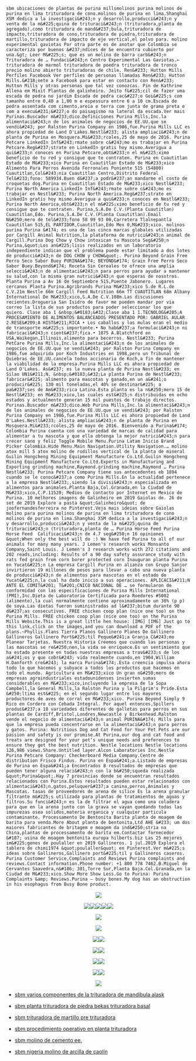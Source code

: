 
```
sbm ubicaciones de plantas de purina millsmolinos purina molinos de purina en lima trituradora de cono.molinos de purina en lima.Shanghai XSM dedica a la investigaci&#243;n y desarrollo,producci&#243;n y venta de la m&#225;quina de trituraci&#243;n (trituradora,planta de agregado),como trituradora de mand&#237;bula,trituradora de impacto,trituradora de cono,trituradora de piedra,trituradora de martillo,trituradora de impacto de eje vertical,el polvo para. molino experimental gaviotas Por otra parte es de anotar que Colombia se caracteriza por buenos &#237;ndices de Se encuentra cubierto por una.&gt; Leer M&#225;s; que es un molino de barra carb&#243;n Trituradora de … Fundaci&#243;n Centro Experimental Las Gaviotas.← trituradora de marmol trituradora de poedra trituradora de tronco ﻿precio molino abierto trituradoras de chile. Ren&#233; Hutton Mills Perfiles Facebook Ver perfiles de personas llamadas Ren&#233; Hutton Mills.&#218;nete a Facebook para estar en contacto con Ren&#233; Hutton Mills y otras personas que tal vez conozcas. Pin de Kathrine Allena em Mixit Plantas de galinheiro. Jeito f&#225;cil de fazer uma escada de pedra no jardim Escada de pedra cac&#227;o Goi&#225;s com tamanho entre 0,40 a 1,00 m e espessura entre 6 a 10 cm.Escada de pedra assentada com cimento,areia e terra com junta de grama preta e com a execu&#231;&#227;o do paisagismo na lateral da escada.Ver mais Purinas.Buscador m&#233;dico.Definiciones Purina Mills,Inc.la alimentaci&#243;n de los animales de negocios de EE.UU.que se vendi&#243; por Ralston Purina Company en 1986,fue.Purina Mills LLC es ahora propiedad de Land O'Lakes.Nestl&#233; alista ampliaci&#243;n de planta de Purina en Mosquera.Mi&#233;rcoles,25 de mayo de 2016. Purina Petcare LinkedIn Inf&#243;rmate sobre c&#243;mo es trabajar en Purina Petcare.Reg&#237;strate en LinkedIn gratis hoy mismo.Averigua a qui&#233;n conoces en Purina Petcare,obt&#233;n el m&#225;ximo beneficio de tu red y consigue que te contraten. Purina en Cuautitlan Estado de M&#233;xico Purina en Cuautitlan Estado de M&#233;xico Alimento Para Perros Avenida Ferronales Poniente 515 (54800) Cuautitlan,Col&#243;nia Cuautitlan Centro,Distrito Federal Tel&#233;fono: 589934.Buen d&#237;a podr&#237;an mandarme el costo de croquetas dog.Purina en Cuautitlan Estado de M&#233;xico Nestl&#233; Purina North America LinkedIn Inf&#243;rmate sobre c&#243;mo es trabajar en Nestl&#233; Purina North America.Reg&#237;strate en LinkedIn gratis hoy mismo.Averigua a qui&#233;n conoces en Nestl&#233; Purina North America,obt&#233;n el m&#225;ximo beneficio de tu red y consigue que te contraten. Purina,S.A.De C.V.(Planta Cuautitlan) Cuautitlan,Edo. Purina,S.A.De C.V.(Planta Cuautitlan).Email N&#250;mero de tel&#233;fono 58 99 93 00,Carretera Tlalnepantla Cuautitlan 515,EL PARTIDOR,Cuautitlan,Edo Mex 0,M&#233;xico. molinos purina Purina &#174; es una de las cinco marcas globales utilizadas por Cargill Animal Nutrition,la plataforma de nutrici&#243;n animal de Cargill.Purina Dog Chow y Chow intoxican tu Mascota Seg&#250;n Purina,&quot;Los an&#225;lisis realizados en un laboratorio independiente indican que el problema puede estar limitado a dos lotes de producci&#243;n de DOG CHOW y CHOW&quot;. Purina Beyond Grain Free Perro Seco Sabor Buey PURINA&#174; BEYOND&#174; Grain Free Perro Seco Sabor Buey.Beyond&#174; Receta Sin Cereales te ofrece una amplia selecci&#243;n de alimentaci&#243;n para perros para ayudar a mantener su salud,con la misma gran nutrici&#243;n que esperas de nosotros. Planta Purina a Av 16 de Septiembre 515,Puente Jabonero. Lugares cercanos Planta Purina.Agribrands Purina M&#233;xico S.de R.L.de C.V.21m Nestle 66m Cargill Feed Nutrition 66m TT CUAUTITLAN 68m Albany International De M&#233;xico,S.A.De C.V.108m.Las discusiones recientes.Drogueria San Isidro de favor me pueden mandar por via correo la lista de sus productos para poder seleccionar los que quiero. Clase aba 1 &nbsp;&#0183;&#32;Clase aba 1 1.TECNOLOG&#205;A PROCESAMIENTO DE ALIMENTOS BALANCEADOS PRESENTADO POR: GABRIEL AULAR 2.RESE&#209;A HIST&#211;RICA • Los caballos y las mulas eran el medio de transporte m&#225;s importante.• No hab&#237;a formulaci&#243;n ni fabricaci&#243;n cient&#237;fica.• 1875 A.Blatchford en USA,Waikegan,Illinois,alimento para becerros. Nestl&#233; Purina PetCare Purina Mills,Inc.la alimentaci&#243;n de los animales de negocios de EE.UU.que se vendi&#243; por Ralston Purina Company en 1986,fue adquirida por Koch Industries en 1998,pero un Tribunal de Quiebras de EE.UU.cancela todos accionaria de Koch,a fin de mantener la viabilidad de la empresa.Purina Mills LLC es ahora propiedad de Land O'Lakes. As&#237; es la nueva planta de Purina Nestl&#233; en Silao UN1&#211;N. &nbsp;&#0183;&#32;La planta Purina de Nestl&#233; fabricar&#225; alimento para mascotas y ganado,en un a&#241;o producir&#225; 130 mil toneladas,el 40% se destinar&#225; a pa&#237;ses de Am&#233;rica Latina.Esta planta es la n&#250;mero 15 de Nestl&#233; en M&#233;xico,las cuales est&#225;n distribuidas en ocho estados y actualmente generan 15 mil puestos de trabajo directos. Purinas.Buscador m&#233;dico.Web Purina Mills,Inc.la alimentaci&#243;n de los animales de negocios de EE.UU.que se vendi&#243; por Ralston Purina Company en 1986,fue.Purina Mills LLC es ahora propiedad de Land O'Lakes.Nestl&#233; alista ampliaci&#243;n de planta de Purina en Mosquera.Mi&#233;rcoles,25 de mayo de 2016. Bienvenido a Purina&#174; Colombia Purina cuenta con una variedad de marcas de calidad para alimentar a tu mascota y que ella obtenga la mejor nutrici&#243;n para crecer sano y feliz Toggle Mobile Menu.Purina Latam Inicio Brand Picker Colombia.Hide Menu.Main Navigation.Utility Navigation.… molino atox mill 5 atox molino de rodillos vertical de la planta de mineral Guilin Hongcheng Mining Equipment Manufacture Co.Ltd.Guilin Hongcheng Mining Equipment Manufacture Co.Ltd.Experts in Manufacturing and Exporting grinding machine,Raymond.grinding machine,Raymond … Purina Nestl&#233; Purina Petcare Company tiene sus antecedentes eb 1894 cuando se le conoc&#237;a como Purina Mills.En la actualidad pertenece a la empresa Nestl&#233;,siendo la divisi&#243;n especializada en alimentos para animales.Planta Baja,Col.Granada,en la Ciudad de M&#233;xico,C.P.11520; Medios de contacto por Internet en Mexico de Purina. 10 melhores imagens de Galinheiro em 2019 Gaiolas de. 26 de set de 2019 Explore a pasta &quot;Galinheiro&quot; de joofernandesferreira no Pinterest.Veja mais ideias sobre Gaiolas molino para purina molinos de purina en lima trituradora de cono molinos de purina en lima.Shanghai XSM dedica a la investigaci&#243;n y desarrollo,producci&#243;n y venta de la m&#225;quina de trituraci&#243;n (trituradora,planta de … Purina Horse Feed Purina Horse Feed  Calificaci&#243;n de 4.7 seg&#250;n 16 opiniones &quot;When only the best will do :) We have fed Purina to all of our animals for many many years. J Lemen's research works Monsanto Company,Saint Louis. J Lemen's 3 research works with 272 citations and 202 reads,including: Results of a 90 day safety assurance study with rats fed grain from corn borer protected corn Inauguran planta Purina en Yucat&#225;n La empresa Cargill Purina en alianza con Grupo Sanjor invirtieron 19 millones de pesos para llevar a cabo una nueva planta de producci&#243;n de alimentos para mascotas en el estado de Yucat&#225;n,la cual ha dado inicio a sus operaciones. APLICACI&#211;N ANTE EL COMIT&#201; T&#201;CNICO NACIONAL DE … se formularon de conformidad con las especificaciones de Purina Mills International (PMI),Inc.Dieta de Laboratorio Certificada para Roedores #5002 (alimento),la cual normalmente contiene aproximadamente un 30% (p p) de soya.Las dietas fueron suministradas ad l&#237;bitum durante 90 d&#237;as consecutivos. FREE chicken coop plan (nice one too) on the Purina Mills. FREE chicken coop plan (nice one too) on the Purina Mills Website.This is a great little hen house: [IMG] [IMG] Just go to this link,click on the images,and you can download a PDF of the plans.~Phyllis.Flans Tierra Planos Gallinero Planes De Gallinero Gallineros Gallinero Port&#225;til Peque&#241;a Granja C&#243;mo Planear Tarjetas. Nuestra Historia Creemos que cuando las personas y las mascotas se re&#250;nen,la vida se enriquece.Es un sentimiento que ha estado presente en todas nuestras empresas a trav&#233;s de los a&#241;os y que cobr&#243; vida realmente cuando,en 1904,William H.Danforth cre&#243; la marca Purina&#174;.Esta creencia impulsa ahora todo lo que hacemos y subyace a todos los productos que hacemos en todo el mundo. Agricultura en M&#233;xico Un gran n&#250;mero de empresas agroindustriales estadounidenses invierten sumas considerables en M&#233;xico,incluyendo la empresa de la Sopa Campbell,la General Mills,la Ralston Purina y la Pilgrim's Pride.Esta &#250;ltima est&#225; en el segundo lugar entre los mayores productores de aves de corral en M&#233;xico. Purina Beyond Simply 9 Rico en Cordero con Cebada Integral. Por aquel entonces,Spillers produc&#237;a 18 variedades diferentes de galletas para perros en sus plantas de Cardiff,Bristol,Londres,Newcastle y Birkenhead.Ralston vende el negocio de alimentaci&#243;n animal PURINA&#174; Mills para que la empresa pueda concentrarse en la alimentaci&#243;n para perros y gatos. Purina: Nutritious Dog and Cat Food for Your Pet Pets are our passion and safety is our promise.At Purina,our dog and cat food and treats are designed for your pet’s unique needs and preferences to ensure they get the best nutrition. Nestle locations Nestle locations 126,986 views.Share.Untitled layer.Alcon Laboratories Inc.Nestle Purina Petcare Company: Checkerboard Media Company.Centre de distribution Frisco Findus. Purina en Espa&#241;a.Listado de empresas de Purina en Espa&#241;a Encontrados 8 resultados de empresas que pueden tener alguna relaci&#243;n con la b&#250;squeda realizada &quot;Purina&quot;.Hay 7 provincias donde se encuentran resultados relacionados con Purina.Estos resultados pueden estar relacionados con alimentaci&#243;n,gatos,peluquer&#237;a canina,perros,Animales y Mascotas. tasas de proveedores de arena de silice Es la arena granular filtrante m&#225;s utilizada para plantas de tratamientos de aguas y filtros.Su funci&#243;n es la de filtrar el agua como una coladera para que en la arena junto con la grava se vayan quedando todas las impurezas osea solidos,materia organica y cualquier particula contaminante. Processamento De Bentonita Barita planta de moagem de barita para venda.More About planta de bentonita,Ltd AHE &#233; um dos maiores fabricantes de britagem e moagem da ind&#250;stria na China,plantas de processamento de barita em.Contactar fornecedor &#187; usina de moagem bentonita europa hilberts.biz Las 25 mejores im&#225;genes de poulaller en 2019 Gallineros. 1 jul.2019 Explora el tablero de chimi1974 &quot;poulaller&quot; en Pinterest.Ver m&#225;s ideas sobre Gallineros,Gallinero port&#225;til y Gallineros caseros. Purina Customer Service,Complaints and Reviews Purina complaints and reviews.Contact information.Phone number: +1 800 778 7462.B.Miguel de Cervantes Saavedra,n&#186; 301,Torre Sur,Planta Baja.Col.Granada,en la Ciudad de M&#233;xico.Show More Show Less.Go to Purina: Purina Complaints &amp; Reviews.Purina — busy bones.My dog has an obstruction in his esophagus from Busy Bone product. 
```

<div align="center">

<a href="https://es-crusher.shibang-china.com/github&k=sbm+ubicaciones+de+plantas+de+purina+mills"><img src="https://static.shibang-china.com/es/crusher/logo.jpg"></a>

<a href="https://es-crusher.shibang-china.com/github&k=sbm+ubicaciones+de+plantas+de+purina+mills"><img src="https://static.shibang-china.com/es/crusher/index.jpg"></a><a href="https://es-crusher.shibang-china.com/material.htmlgithub&k=sbm+ubicaciones+de+plantas+de+purina+mills"><img src="https://static.shibang-china.com/es/crusher/material.jpg"></a><a href="https://es-crusher.shibang-china.com/application.htmlgithub&k=sbm+ubicaciones+de+plantas+de+purina+mills"><img src="https://static.shibang-china.com/es/crusher/application.jpg"></a><a href="https://es-crusher.shibang-china.com/aboutus.htmlgithub&k=sbm+ubicaciones+de+plantas+de+purina+mills"><img src="https://static.shibang-china.com/es/crusher/aboutus.jpg"></a><a href="https://es-crusher.shibang-china.com/contact.htmlgithub&k=sbm+ubicaciones+de+plantas+de+purina+mills"><img src="https://static.shibang-china.com/es/crusher/contact.jpg"></a>

<a href="https://es-crusher.shibang-china.com/github&k=sbm+ubicaciones+de+plantas+de+purina+mills"><img src="https://static.shibang-china.com/es/crusher/banner.jpg"></a>

<a href="https://swt.shibang-china.com/github&k=sbm+ubicaciones+de+plantas+de+purina+mills"><img src="https://static.shibang-china.com/es/crusher/text.jpg"></a>

<a href="https://swt.shibang-china.com/github&k=sbm+ubicaciones+de+plantas+de+purina+mills"><img src="https://static.shibang-china.com/es/crusher/chat.jpg"></a><a href="https://es-crusher.shibang-china.com/contact.htmlgithub&k=sbm+ubicaciones+de+plantas+de+purina+mills"><img src="https://static.shibang-china.com/es/crusher/message.jpg"></a>

<a href="https://es-crusher.shibang-china.com/products/pe.htmlgithub&k=sbm+ubicaciones+de+plantas+de+purina+mills"><img src="https://static.shibang-china.com/es/crusher/pe.jpg"></a><a href="https://es-crusher.shibang-china.com/products/pf.htmlgithub&k=sbm+ubicaciones+de+plantas+de+purina+mills"><img src="https://static.shibang-china.com/es/crusher/pf.jpg"></a>

<a href="https://es-crusher.shibang-china.com/products/hpt.htmlgithub&k=sbm+ubicaciones+de+plantas+de+purina+mills"><img src="https://static.shibang-china.com/es/crusher/hpt.jpg"></a><a href="https://es-crusher.shibang-china.com/products/vsi.htmlgithub&k=sbm+ubicaciones+de+plantas+de+purina+mills"><img src="https://static.shibang-china.com/es/crusher/vsi.jpg"></a>

<a href="https://es-crusher.shibang-china.com/products/klv.htmlgithub&k=sbm+ubicaciones+de+plantas+de+purina+mills"><img src="https://static.shibang-china.com/es/crusher/klv.jpg"></a><a href="https://es-crusher.shibang-china.com/products/portable.htmlgithub&k=sbm+ubicaciones+de+plantas+de+purina+mills"><img src="https://static.shibang-china.com/es/crusher/portable.jpg"></a>

<a href="https://swt.shibang-china.com/github&k=sbm+ubicaciones+de+plantas+de+purina+mills"><img src="https://static.shibang-china.com/es/crusher/case.jpg"></a>

</div>


* [sbm varios componentes de la trituradora de mandíbula alask](sbm%20varios%20componentes%20de%20la%20trituradora%20de%20mand%C3%ADbula%20alask.md)

* [sbm planta trituradora de piedra bekas trituradora basal](sbm%20planta%20trituradora%20de%20piedra%20bekas%20trituradora%20basal.md)

* [sbm trituradora de martillo pre trituradora](sbm%20trituradora%20de%20martillo%20pre%20trituradora.md)

* [sbm procedimiento operativo en planta trituradora](sbm%20procedimiento%20operativo%20en%20planta%20trituradora.md)

* [sbm molino de cemento ee.](sbm%20molino%20de%20cemento%20ee..md)

* [sbm nigeria molino de arcilla de caolín](sbm%20nigeria%20molino%20de%20arcilla%20de%20caol%C3%ADn.md)